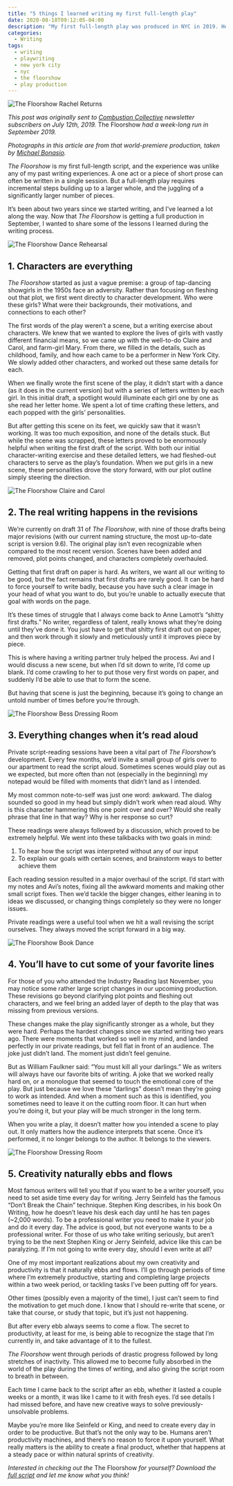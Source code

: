 ```yaml
---
title: "5 things I learned writing my first full-length play"
date: 2020-08-18T09:12:05-04:00
description: "My first full-length play was produced in NYC in 2019. Here's what I learned throughout the two-year writing process."
categories:
  - Writing
tags:
  - writing
  - playwriting
  - new york city
  - nyc
  - the floorshow
  - play production
---
```

![The Floorshow Rachel Returns](/images/blog/2020/08/floorshow-rachel-returns.jpg)

_This post was originally sent to [Combustion Collective](https://combustioncollective.org) newsletter subscribers on July 12th, 2019._ The Floorshow _had a week-long run in September 2019._

_Photographs in this article are from that world-premiere production, taken by [Michael Bonasio](https://michaelbonasio.com)._

_The Floorshow_ is my first full-length script, and the experience was unlike any of my past writing experiences. A one act or a piece of short prose can often be written in a single session. But a full-length play requires incremental steps building up to a larger whole, and the juggling of a significantly larger number of pieces.

It’s been about two years since we started writing, and I’ve learned a lot along the way. Now that _The Floorshow_ is getting a full production in September, I wanted to share some of the lessons I learned during the writing process.

![The Floorshow Dance Rehearsal](/images/blog/2020/08/floorshow-dance-rehearsal.jpg)

## 1. Characters are everything
_The Floorshow_ started as just a vague premise: a group of tap-dancing showgirls in the 1950s face an adversity. Rather than focusing on fleshing out that plot, we first went directly to character development. Who were these girls? What were their backgrounds, their motivations, and connections to each other?

The first words of the play weren’t a scene, but a writing exercise about characters. We knew that we wanted to explore the lives of girls with vastly different financial means, so we came up with the well-to-do Claire and Carol, and farm-girl Mary. From there, we filled in the details, such as childhood, family, and how each came to be a performer in New York City. We slowly added other characters, and worked out these same details for each.

When we finally wrote the first scene of the play, it didn’t start with a dance (as it does in the current version) but with a series of letters written by each girl. In this initial draft, a spotlight would illuminate each girl one by one as she read her letter home. We spent a lot of time crafting these letters, and each popped with the girls’ personalities.

But after getting this scene on its feet, we quickly saw that it wasn’t working. It was too much exposition, and none of the details stuck. But while the scene was scrapped, these letters proved to be enormously helpful when writing the first draft of the script. With both our initial character-writing exercise and these detailed letters, we had fleshed-out characters to serve as the play’s foundation. When we put girls in a new scene, these personalities drove the story forward, with our plot outline simply steering the direction.

![The Floorshow Claire and Carol](/images/blog/2020/08/floorshow-claire-carol.jpg)

## 2. The real writing happens in the revisions
We’re currently on draft 31 of _The Floorshow_, with nine of those drafts being major revisions (with our current naming structure, the most up-to-date script is version 9.6). The original play isn’t even recognizable when compared to the most recent version. Scenes have been added and removed, plot points changed, and characters completely overhauled.

Getting that first draft on paper is hard. As writers, we want all our writing to be good, but the fact remains that first drafts are rarely good. It can be hard to force yourself to write badly, because you have such a clear image in your head of what you want to do, but you’re unable to actually execute that goal with words on the page.

It’s these times of struggle that I always come back to Anne Lamott’s “shitty first drafts.” No writer, regardless of talent, really knows what they’re doing until they’ve done it. You just have to get that shitty first draft out on paper, and then work through it slowly and meticulously until it improves piece by piece.

This is where having a writing partner truly helped the process. Avi and I would discuss a new scene, but when I’d sit down to write, I’d come up blank. I’d come crawling to her to put those very first words on paper, and suddenly I’d be able to use that to form the scene.

But having that scene is just the beginning, because it’s going to change an untold number of times before you’re through.

![The Floorshow Bess Dressing Room](/images/blog/2020/08/floorshow-bess-youll-never-believe-it.jpg)

## 3. Everything changes when it’s read aloud
Private script-reading sessions have been a vital part of _The Floorshow_’s development. Every few months, we’d invite a small group of girls over to our apartment to read the script aloud. Sometimes scenes would play out as we expected, but more often than not (especially in the beginning) my notepad would be filled with moments that didn’t land as I intended.

My most common note-to-self was just one word: awkward. The dialog sounded so good in my head but simply didn’t work when read aloud. Why is this character hammering this one point over and over? Would she really phrase that line in that way? Why is her response so curt?

These readings were always followed by a discussion, which proved to be extremely helpful. We went into these talkbacks with two goals in mind:

1. To hear how the script was interpreted without any of our input
2. To explain our goals with certain scenes, and brainstorm ways to better achieve them

Each reading session resulted in a major overhaul of the script. I’d start with my notes and Avi’s notes, fixing all the awkward moments and making other small script fixes. Then we’d tackle the bigger changes, either leaning in to ideas we discussed, or changing things completely so they were no longer issues.

Private readings were a useful tool when we hit a wall revising the script ourselves. They always moved the script forward in a big way.

![The Floorshow Book Dance](/images/blog/2020/08/floorshow-book-dance.jpg)

## 4. You’ll have to cut some of your favorite lines
For those of you who attended the Industry Reading last November, you may notice some rather large script changes in our upcoming production. These revisions go beyond clarifying plot points and fleshing out characters, and we feel bring an added layer of depth to the play that was missing from previous versions.

These changes make the play significantly stronger as a whole, but they were hard. Perhaps the hardest changes since we started writing two years ago. There were moments that worked so well in my mind, and landed perfectly in our private readings, but fell flat in front of an audience. The joke just didn’t land. The moment just didn’t feel genuine.

But as William Faulkner said: “You must kill all your darlings.” We as writers will always have our favorite bits of writing. A joke that we worked really hard on, or a monologue that seemed to touch the emotional core of the play. But just because we love these “darlings” doesn’t mean they’re going to work as intended. And when a moment such as this is identified, you sometimes need to leave it on the cutting room floor. It can hurt when you’re doing it, but your play will be much stronger in the long term.

When you write a play, it doesn’t matter how you intended a scene to play out. It only matters how the audience interprets that scene. Once it’s performed, it no longer belongs to the author. It belongs to the viewers.

![The Floorshow Dressing Room](/images/blog/2020/08/floorshow-dressing-room.jpg)

## 5. Creativity naturally ebbs and flows
Most famous writers will tell you that if you want to be a writer yourself, you need to set aside time every day for writing. Jerry Seinfeld has the famous “Don’t Break the Chain” technique. Stephen King describes, in his book On Writing, how he doesn’t leave his desk each day until he has ten pages (~2,000 words). To be a professional writer you need to make it your job and do it every day.
The advice is good, but not everyone wants to be a professional writer. For those of us who take writing seriously, but aren’t trying to be the next Stephen King or Jerry Seinfeld, advice like this can be paralyzing. If I’m not going to write every day, should I even write at all?

One of my most important realizations about my own creativity and productivity is that it naturally ebbs and flows. I’ll go through periods of time where I’m extremely productive, starting and completing large projects within a two week period, or tackling tasks I’ve been putting off for years.

Other times (possibly even a majority of the time), I just can’t seem to find the motivation to get much done. I know that I should re-write that scene, or take that course, or study that topic, but it’s just not happening.

But after every ebb always seems to come a flow. The secret to productivity, at least for me, is being able to recognize the stage that I’m currently in, and take advantage of it to the fullest.

_The Floorshow_ went through periods of drastic progress followed by long stretches of inactivity. This allowed me to become fully absorbed in the world of the play during the times of writing, and also giving the script room to breath in between.

Each time I came back to the script after an ebb, whether it lasted a couple weeks or a month, it was like I came to it with fresh eyes. I’d see details I had missed before, and have new creative ways to solve previously-unsolvable problems.

Maybe you’re more like Seinfeld or King, and need to create every day in order to be productive. But that’s not the only way to be. Humans aren’t productivity machines, and there’s no reason to force it upon yourself. What really matters is the ability to create a final product, whether that happens at a steady pace or within natural sprints of creativity.

_Interested in checking out the_ The Floorshow _for yourself? Download the [full script](https://drive.google.com/file/d/1C-kwYsw6gEvBOgBsxecQsXcdcdiT6OB4/view?usp=sharing) and let me know what you think!_

